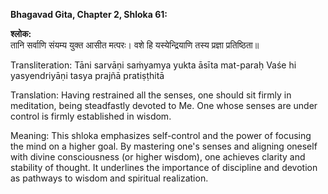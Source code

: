**Bhagavad Gita, Chapter 2, Shloka 61:**     

**श्लोक:**                  
तानि सर्वाणि संयम्य युक्त आसीत मत्परः।
वशे हि यस्येन्द्रियाणि तस्य प्रज्ञा प्रतिष्ठिता॥

Transliteration: 
Tāni sarvāṇi saṁyamya yukta āsīta mat-paraḥ
Vaśe hi yasyendriyāṇi tasya prajñā pratiṣṭhitā

Translation: Having restrained all the senses, one should sit firmly in meditation, being steadfastly devoted to Me. One whose senses are under control is firmly established in wisdom.

Meaning: This shloka emphasizes self-control and the power of focusing the mind on a higher goal. By mastering one's senses and aligning oneself with divine consciousness (or higher wisdom), one achieves clarity and stability of thought. It underlines the importance of discipline and devotion as pathways to wisdom and spiritual realization.
